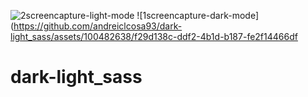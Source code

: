 ![2screencapture-light-mode](https://github.com/andreiclcosa93/dark-light_sass/assets/100482638/abf836b7-31be-4272-a721-873efe2b4fd1)
![1screencapture-dark-mode](https://github.com/andreiclcosa93/dark-light_sass/assets/100482638/f29d138c-ddf2-4b1d-b187-fe2f14466df

# dark-light_sass
